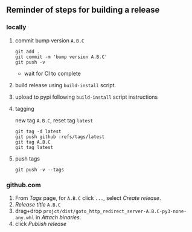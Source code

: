 ## Reminder of steps for building a release

### locally

1. commit bump version `A.B.C`

       git add .
       git commit -m 'bump version A.B.C'
       git push -v

   - wait for CI to complete

2. build release using `build-install` script.

3. upload to pypi following `build-install` script instructions

4. tagging

   new tag `A.B.C`, reset tag `latest`

       git tag -d latest
       git push github :refs/tags/latest
       git tag A.B.C
       git tag latest

5. push tags

       git push -v --tags 

### github.com

1. From _Tags_ page, for `A.B.C` click `...`, select _Create release_.
2. _Release title_ `A.B.C`
3. drag+drop `projct/dist/goto_http_redirect_server-A.B.C-py3-none-any.whl` in
   _Attach binaries_.
4. click _Publish release_

